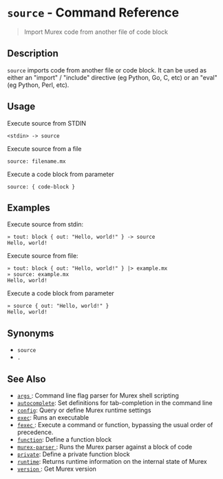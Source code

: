 # `source`  - Command Reference

> Import Murex code from another file of code block

## Description

`source` imports code from another file or code block. It can be used as either
an "import" / "include" directive (eg Python, Go, C, etc) or an "eval" (eg
Python, Perl, etc).

## Usage

Execute source from STDIN

    <stdin> -> source
    
Execute source from a file

    source: filename.mx
    
Execute a code block from parameter

    source: { code-block }

## Examples

Execute source from stdin:

    » tout: block { out: "Hello, world!" } -> source
    Hello, world!
    
Execute source from file:

    » tout: block { out: "Hello, world!" } |> example.mx
    » source: example.mx
    Hello, world!
    
Execute a code block from parameter

    » source { out: "Hello, world!" }
    Hello, world!

## Synonyms

* `source`
* `.`


## See Also

* [`args` ](../commands/args.md):
  Command line flag parser for Murex shell scripting
* [`autocomplete`](../commands/autocomplete.md):
  Set definitions for tab-completion in the command line
* [`config`](../commands/config.md):
  Query or define Murex runtime settings
* [`exec`](../commands/exec.md):
  Runs an executable
* [`fexec` ](../commands/fexec.md):
  Execute a command or function, bypassing the usual order of precedence.
* [`function`](../commands/function.md):
  Define a function block
* [`murex-parser` ](../commands/murex-parser.md):
  Runs the Murex parser against a block of code 
* [`private`](../commands/private.md):
  Define a private function block
* [`runtime`](../commands/runtime.md):
  Returns runtime information on the internal state of Murex
* [`version` ](../commands/version.md):
  Get Murex version